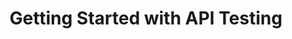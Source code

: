 ---
title: "Getting Started with API Testing"
sidebar: katalon_studio_tutorials_sidebar
root: "api-testing"
permalink: katalon-studio/tutorials/api-testing/index.html
description:
---